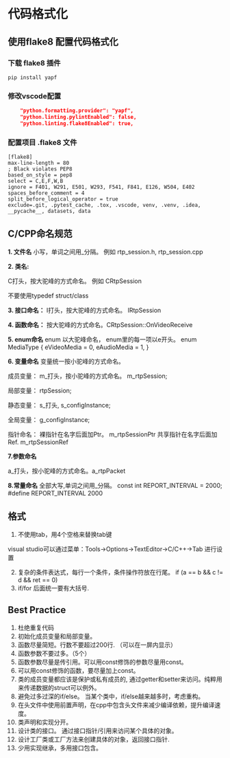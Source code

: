 # 代码格式化

## 使用flake8 配置代码格式化

### 下载 flake8 插件

```
pip install yapf
```

### 修改vscode配置

```json
    "python.formatting.provider": "yapf",
    "python.linting.pylintEnabled": false,
    "python.linting.flake8Enabled": true,
```

### 配置项目 .flake8 文件

```flake8
[flake8]
max-line-length = 80
; Black violates PEP8
based_on_style = pep8
select = C,E,F,W,B
ignore = F401, W291, E501, W293, F541, F841, E126, W504, E402
spaces_before_comment = 4
split_before_logical_operator = true
exclude=.git, .pytest_cache, .tox, .vscode, venv, .venv, .idea, __pycache__, datasets, data
```

## **C/CPP命名规范**

**1. 文件名**
  小写，单词之间用_分隔。 例如 rtp_session.h, rtp_session.cpp

**2. 类名:**

  C打头，按大驼峰的方式命名。 例如 CRtpSession

  不要使用typedef struct/class

**3. 接口命名：**
  I打头，按大驼峰的方式命名。 IRtpSession

**4. 函数命名：**
  按大驼峰的方式命名。CRtpSession::OnVideoReceive

**5. enum命名**
  enum 以大驼峰命名， enum里的每一项以e开头。
  enum MediaType
  {
   eVideoMedia = 0,
   eAudioMedia = 1,
  }

**6. 变量命名**
  变量统一按小驼峰的方式命名。

  成员变量：
  m_打头，按小驼峰的方式命名。 m_rtpSession;

  局部变量：
  rtpSession;

  静态变量：
  s_打头, s_configInstance;

  全局变量：
  g_configInstance;

  指针命名：
  裸指针在名字后面加Ptr。 m_rtpSessionPtr
  共享指针在名字后面加Ref. m_rtpSessionRef

**7.参数命名**

  a_打头，按小驼峰的方式命名。a_rtpPacket

**8.常量命名**
 全部大写,单词之间用_分隔。
 const int REPORT_INTERVAL = 2000;
 #define REPORT_INTERVAL 2000

## **格式**

1. 不使用tab，用4个空格来替换tab键

  visual studio可以通过菜单：Tools->Options->TextEditor->C/C++->Tab 进行设置

2. 复杂的条件表达式，每行一个条件，条件操作符放在行尾。
   if (a == b &&
   c != d &&
   ret == 0)
3. if/for 后面统一要有大括号.

## Best Practice

1. 杜绝重复代码
2. 初始化成员变量和局部变量。
3. 函数尽量简短。行数不要超过200行. （可以在一屏内显示）
4. 函数参数不要过多。（5个）
5. 函数参数尽量是传引用。可以用const修饰的参数尽量用const。
6. 可以用const修饰的函数，要尽量加上const。
7. 类的成员变量都应该是保护或私有成员的, 通过getter和setter来访问。纯粹用来传递数据的struct可以例外。
8. 避免过多过深的if/else。 当某个类中，if/else越来越多时，考虑重构。
9. 在头文件中使用前置声明，在cpp中包含头文件来减少编译依赖，提升编译速度。
10. 类声明和实现分开。
11. 设计类的接口。 通过接口指针/引用来访问某个具体的对象。
12. 设计工厂类或工厂方法来创建具体的对象，返回接口指针.
13. 少用实现继承，多用接口包含。
